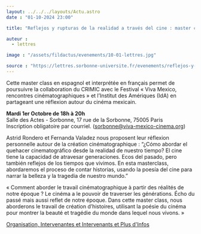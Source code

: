 ```yaml
---
layout: ../../../layouts/Actu.astro
date : "01-10-2024 23:00"

title: "Reflejos y rupturas de la realidad a través del cine : master class d'Astrid Rondero et Fernanda Valadez"

auteur :
  - lettres

image : "/assets/fildactus/evenements/10-01-lettres.jpg"

source : "https://lettres.sorbonne-universite.fr/evenements/reflejos-y-rupturas-de-la-realidad-a-traves-del-cine-master-class-d-astrid-rondero-et-fernanda-valadez"
---
```


Cette master class en espagnol et interprétée en français permet de poursuivre la collaboration du CRIMIC avec le Festival « Viva Mexico, rencontres cinématographiques » et l’Institut des Amériques (IdA) en partageant une réflexion autour du cinéma mexicain.

__Mardi 1er Octobre de 18h à 20h__  
Salle des Actes - Sorbonne, 17 rue de la Sorbonne, 75005 Paris  
Inscription obligatoire par courriel. (sorbonne@viva-mexico-cinema.org)

Astrid Rondero et Fernanda Valadez nous proposent leur réflexion personnelle autour de la création cinématographique :
 “¿Cómo abordar el quehacer cinematográfico desde la realidad de nuestro tiempo? El cine tiene la capacidad de atravesar generaciones. Ecos del pasado, pero también reflejos de los tiempos que vivimos. En esta masterclass, abordaremos el proceso de contar historias, usando la poesía del cine para narrar la belleza y la tragedia de nuestro mundo.”

« Comment aborder le travail cinématographique à partir des réalités de notre époque ? Le cinéma a le pouvoir de traverser les générations. Écho du passé mais aussi reflet de notre époque. Dans cette master class, nous aborderons le travail de création d’histoires, utilisant la poésie du cinéma pour montrer la beauté et tragédie du monde dans lequel nous vivons. »

[Organisation, Intervenantes et Intervenants et Plus d'Infos](https://lettres.sorbonne-universite.fr/evenements/reflejos-y-rupturas-de-la-realidad-a-traves-del-cine-master-class-d-astrid-rondero-et-fernanda-valadez)